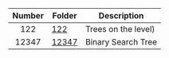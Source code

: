 | Number | Folder | Description |
| :----: | ------ | ----------- |
| 122 | <a href="https://github.com/Kyrie-Ma/4883-Programming_Techniques-Ma/tree/master/Assignment/P04/122" > 122 | Trees on the level) |
| 12347 | <a href="https://github.com/Kyrie-Ma/4883-Programming_Techniques-Ma/tree/master/Assignment/P04/12347" > 12347 | Binary Search Tree |
